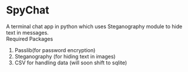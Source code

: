 # SpyChat
A terminal chat app in python which uses Steganography module to hide text in messages.<br/>
Required Packages
1) Passlib(for password encryption)<br/>
2) Steganography (for hiding text in images)<br/>
3) CSV for handling data (will soon shift to sqlite)

